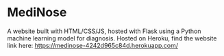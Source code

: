 # MediNose
A website built with HTML/CSS/JS, hosted with Flask using a Python machine learning model for diagnosis. Hosted on Heroku, find the website link here: https://medinose-4242d965c84d.herokuapp.com/
